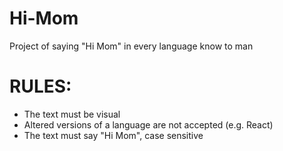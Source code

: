 # Hi-Mom
Project of saying "Hi Mom" in every language know to man

# RULES:
- The text must be visual
- Altered versions of a language are not accepted (e.g. React)
- The text must say "Hi Mom", case sensitive
